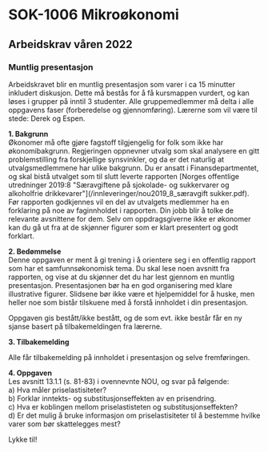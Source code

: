 # SOK-1006 Mikroøkonomi
## Arbeidskrav våren 2022

### Muntlig presentasjon

Arbeidskravet blir en muntlig presentasjon som varer i ca 15 minutter inkludert diskusjon. Dette må bestås for å få kursmappen vurdert, og kan løses i grupper på inntil 3 studenter. Alle gruppemedlemmer må delta i alle oppgavens faser (forberedelse og gjennomføring). Lærerne som vil være til stede: Derek og Espen.    

**1. Bakgrunn**    
Økonomer må ofte gjøre fagstoff tilgjengelig for folk som ikke har økonomibakgrunn.
Regjeringen oppnevner utvalg som skal analysere en gitt problemstilling fra forskjellige synsvinkler, og da er det naturlig at utvalgsmedlemmene har ulike bakgrunn.
Du er ansatt i Finansdepartmentet, og skal bistå utvalget som til slutt leverte rapporten 
[Norges offentlige utredninger 2019:8 "Særavgiftene på sjokolade- og sukkervarer og alkoholfrie drikkevarer"](/innleveringer/nou2019_8_særavgift sukker.pdf).
Før rapporten godkjennes vil en del av utvalgets medlemmer ha en forklaring på noe av faginnholdet i rapporten. Din jobb blir å tolke de relevante avsnittene for dem.
Selv om oppdragsgiverne ikke er økonomer kan du gå ut fra at de skjønner figurer som er klart presentert og godt forklart.       

**2. Bedømmelse**       
Denne oppgaven er ment å gi trening i å orientere seg i en offentlig rapport som har et samfunnsøkonomisk tema.
Du skal lese noen avsnitt fra rapporten, og vise at du skjønner det du har lest gjennom en muntlig presentasjon.
Presentasjonen bør ha en god organisering med klare illustrative figurer.
Slidsene bør ikke være et hjelpemiddel for å huske, men heller noe som bistår tilskuene med å forstå innholdet i din presentasjon.

Oppgaven gis bestått/ikke bestått, og de som evt. ikke består får en ny sjanse basert på tilbakemeldingen fra lærerne.

**3. Tilbakemelding**

Alle får tilbakemelding på innholdet i presentasjon og selve fremføringen.

**4. Oppgaven**       
Les avsnitt 13.1.1 (s. 81-83) i ovennevnte NOU, og svar på følgende:    
a) Hva måler priselastisiteter?   
b) Forklar inntekts- og substitusjonseffekten av en prisendring.    
c) Hva er koblingen mellom priselastisteten og substitusjonseffekten?    
d) Er det mulig å bruke informasjon om priselastisiteter til å bestemme hvilke varer som bør skattelegges mest?     

Lykke til!
